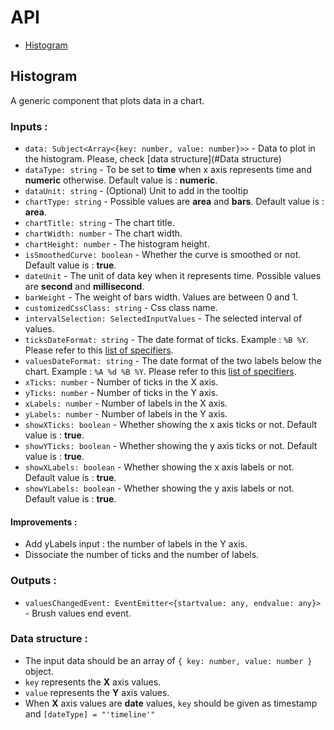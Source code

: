 # API

* [Histogram](#Histogram)

## Histogram

A generic component that plots data in a chart. 

### Inputs : 

- `data: Subject<Array<{key: number, value: number}>>` - Data to plot in the histogram. Please, check [data structure](#Data structure)
- `dataType: string` - To be set to **time** when x axis represents time and **numeric** otherwise. Default value is : **numeric**.
- `dataUnit: string` - (Optional) Unit to add in the tooltip
- `chartType: string` - Possible values are **area** and **bars**. Default value is : **area**.
- `chartTitle: string` - The chart title.
- `chartWidth: number` - The chart width.
- `chartHeight: number` - The histogram height.
- `isSmoothedCurve: boolean` - Whether the curve is smoothed or not. Default value is : **true**.
- `dateUnit` - The unit of data key when it represents time. Possible values are **second** and **millisecond**.
- `barWeight` - The weight of bars width. Values are between 0 and 1.
- `customizedCssClass: string` - Css class name.
- `intervalSelection: SelectedInputValues` - The selected interval of values.
- `ticksDateFormat: string` - The date format of ticks. Example : `%B %Y`. Please refer to this [list of specifiers](https://github.com/d3/d3-time-format/blob/master/README.md#locale_format).
- `valuesDateFormat: string` - The date format of the two labels below the chart. Example : `%A %d %B %Y`. Please refer to this [list of specifiers](https://github.com/d3/d3-time-format/blob/master/README.md#locale_format).
- `xTicks: number` - Number of ticks in the X axis.
- `yTicks: number` - Number of ticks in the Y axis.
- `xLabels: number` - Number of labels in the X axis.
- `yLabels: number` - Number of labels in the Y axis.
- `showXTicks: boolean` - Whether showing the x axis ticks or not. Default value is : **true**.
- `showYTicks: boolean` - Whether showing the y axis ticks or not. Default value is : **true**.
- `showXLabels: boolean` - Whether showing the x axis labels or not. Default value is : **true**.
- `showYLabels: boolean` - Whether showing the y axis labels or not. Default value is : **true**.

#### Improvements :
- Add yLabels input : the number of labels in the Y axis.
- Dissociate the number of ticks and the number of labels.

### Outputs : 

- `valuesChangedEvent: EventEmitter<{startvalue: any, endvalue: any}>` - Brush values end event.

### Data structure :

- The input data should be an array of `{ key: number, value: number }` object. 
- `key` represents the **X** axis values.
- `value` represents the **Y** axis values.
- When **X** axis values are **date** values, `key` should be given as timestamp and `[dateType] = "'timeline'"`
